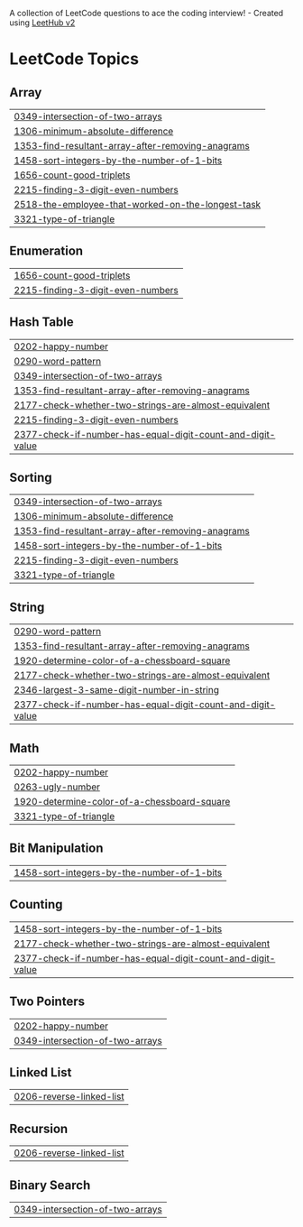A collection of LeetCode questions to ace the coding interview! - Created using [LeetHub v2](https://github.com/arunbhardwaj/LeetHub-2.0)
<!---LeetCode Topics Start-->
# LeetCode Topics
## Array
|  |
| ------- |
| [0349-intersection-of-two-arrays](https://github.com/sivaShilpa/leetcode/tree/master/0349-intersection-of-two-arrays) |
| [1306-minimum-absolute-difference](https://github.com/sivaShilpa/leetcode/tree/master/1306-minimum-absolute-difference) |
| [1353-find-resultant-array-after-removing-anagrams](https://github.com/sivaShilpa/leetcode/tree/master/1353-find-resultant-array-after-removing-anagrams) |
| [1458-sort-integers-by-the-number-of-1-bits](https://github.com/sivaShilpa/leetcode/tree/master/1458-sort-integers-by-the-number-of-1-bits) |
| [1656-count-good-triplets](https://github.com/sivaShilpa/leetcode/tree/master/1656-count-good-triplets) |
| [2215-finding-3-digit-even-numbers](https://github.com/sivaShilpa/leetcode/tree/master/2215-finding-3-digit-even-numbers) |
| [2518-the-employee-that-worked-on-the-longest-task](https://github.com/sivaShilpa/leetcode/tree/master/2518-the-employee-that-worked-on-the-longest-task) |
| [3321-type-of-triangle](https://github.com/sivaShilpa/leetcode/tree/master/3321-type-of-triangle) |
## Enumeration
|  |
| ------- |
| [1656-count-good-triplets](https://github.com/sivaShilpa/leetcode/tree/master/1656-count-good-triplets) |
| [2215-finding-3-digit-even-numbers](https://github.com/sivaShilpa/leetcode/tree/master/2215-finding-3-digit-even-numbers) |
## Hash Table
|  |
| ------- |
| [0202-happy-number](https://github.com/sivaShilpa/leetcode/tree/master/0202-happy-number) |
| [0290-word-pattern](https://github.com/sivaShilpa/leetcode/tree/master/0290-word-pattern) |
| [0349-intersection-of-two-arrays](https://github.com/sivaShilpa/leetcode/tree/master/0349-intersection-of-two-arrays) |
| [1353-find-resultant-array-after-removing-anagrams](https://github.com/sivaShilpa/leetcode/tree/master/1353-find-resultant-array-after-removing-anagrams) |
| [2177-check-whether-two-strings-are-almost-equivalent](https://github.com/sivaShilpa/leetcode/tree/master/2177-check-whether-two-strings-are-almost-equivalent) |
| [2215-finding-3-digit-even-numbers](https://github.com/sivaShilpa/leetcode/tree/master/2215-finding-3-digit-even-numbers) |
| [2377-check-if-number-has-equal-digit-count-and-digit-value](https://github.com/sivaShilpa/leetcode/tree/master/2377-check-if-number-has-equal-digit-count-and-digit-value) |
## Sorting
|  |
| ------- |
| [0349-intersection-of-two-arrays](https://github.com/sivaShilpa/leetcode/tree/master/0349-intersection-of-two-arrays) |
| [1306-minimum-absolute-difference](https://github.com/sivaShilpa/leetcode/tree/master/1306-minimum-absolute-difference) |
| [1353-find-resultant-array-after-removing-anagrams](https://github.com/sivaShilpa/leetcode/tree/master/1353-find-resultant-array-after-removing-anagrams) |
| [1458-sort-integers-by-the-number-of-1-bits](https://github.com/sivaShilpa/leetcode/tree/master/1458-sort-integers-by-the-number-of-1-bits) |
| [2215-finding-3-digit-even-numbers](https://github.com/sivaShilpa/leetcode/tree/master/2215-finding-3-digit-even-numbers) |
| [3321-type-of-triangle](https://github.com/sivaShilpa/leetcode/tree/master/3321-type-of-triangle) |
## String
|  |
| ------- |
| [0290-word-pattern](https://github.com/sivaShilpa/leetcode/tree/master/0290-word-pattern) |
| [1353-find-resultant-array-after-removing-anagrams](https://github.com/sivaShilpa/leetcode/tree/master/1353-find-resultant-array-after-removing-anagrams) |
| [1920-determine-color-of-a-chessboard-square](https://github.com/sivaShilpa/leetcode/tree/master/1920-determine-color-of-a-chessboard-square) |
| [2177-check-whether-two-strings-are-almost-equivalent](https://github.com/sivaShilpa/leetcode/tree/master/2177-check-whether-two-strings-are-almost-equivalent) |
| [2346-largest-3-same-digit-number-in-string](https://github.com/sivaShilpa/leetcode/tree/master/2346-largest-3-same-digit-number-in-string) |
| [2377-check-if-number-has-equal-digit-count-and-digit-value](https://github.com/sivaShilpa/leetcode/tree/master/2377-check-if-number-has-equal-digit-count-and-digit-value) |
## Math
|  |
| ------- |
| [0202-happy-number](https://github.com/sivaShilpa/leetcode/tree/master/0202-happy-number) |
| [0263-ugly-number](https://github.com/sivaShilpa/leetcode/tree/master/0263-ugly-number) |
| [1920-determine-color-of-a-chessboard-square](https://github.com/sivaShilpa/leetcode/tree/master/1920-determine-color-of-a-chessboard-square) |
| [3321-type-of-triangle](https://github.com/sivaShilpa/leetcode/tree/master/3321-type-of-triangle) |
## Bit Manipulation
|  |
| ------- |
| [1458-sort-integers-by-the-number-of-1-bits](https://github.com/sivaShilpa/leetcode/tree/master/1458-sort-integers-by-the-number-of-1-bits) |
## Counting
|  |
| ------- |
| [1458-sort-integers-by-the-number-of-1-bits](https://github.com/sivaShilpa/leetcode/tree/master/1458-sort-integers-by-the-number-of-1-bits) |
| [2177-check-whether-two-strings-are-almost-equivalent](https://github.com/sivaShilpa/leetcode/tree/master/2177-check-whether-two-strings-are-almost-equivalent) |
| [2377-check-if-number-has-equal-digit-count-and-digit-value](https://github.com/sivaShilpa/leetcode/tree/master/2377-check-if-number-has-equal-digit-count-and-digit-value) |
## Two Pointers
|  |
| ------- |
| [0202-happy-number](https://github.com/sivaShilpa/leetcode/tree/master/0202-happy-number) |
| [0349-intersection-of-two-arrays](https://github.com/sivaShilpa/leetcode/tree/master/0349-intersection-of-two-arrays) |
## Linked List
|  |
| ------- |
| [0206-reverse-linked-list](https://github.com/sivaShilpa/leetcode/tree/master/0206-reverse-linked-list) |
## Recursion
|  |
| ------- |
| [0206-reverse-linked-list](https://github.com/sivaShilpa/leetcode/tree/master/0206-reverse-linked-list) |
## Binary Search
|  |
| ------- |
| [0349-intersection-of-two-arrays](https://github.com/sivaShilpa/leetcode/tree/master/0349-intersection-of-two-arrays) |
<!---LeetCode Topics End-->